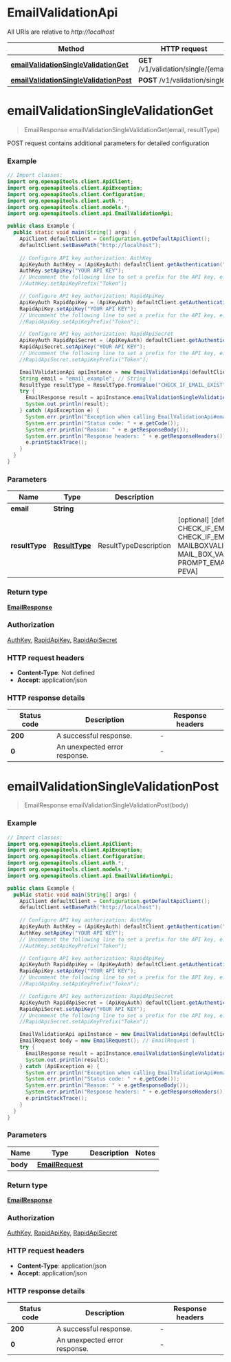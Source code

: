 # EmailValidationApi

All URIs are relative to *http://localhost*

Method | HTTP request | Description
------------- | ------------- | -------------
[**emailValidationSingleValidationGet**](EmailValidationApi.md#emailValidationSingleValidationGet) | **GET** /v1/validation/single/{email} | 
[**emailValidationSingleValidationPost**](EmailValidationApi.md#emailValidationSingleValidationPost) | **POST** /v1/validation/single | 


<a name="emailValidationSingleValidationGet"></a>
# **emailValidationSingleValidationGet**
> EmailResponse emailValidationSingleValidationGet(email, resultType)



POST request contains additional parameters for detailed configuration

### Example
```java
// Import classes:
import org.openapitools.client.ApiClient;
import org.openapitools.client.ApiException;
import org.openapitools.client.Configuration;
import org.openapitools.client.auth.*;
import org.openapitools.client.models.*;
import org.openapitools.client.api.EmailValidationApi;

public class Example {
  public static void main(String[] args) {
    ApiClient defaultClient = Configuration.getDefaultApiClient();
    defaultClient.setBasePath("http://localhost");
    
    // Configure API key authorization: AuthKey
    ApiKeyAuth AuthKey = (ApiKeyAuth) defaultClient.getAuthentication("AuthKey");
    AuthKey.setApiKey("YOUR API KEY");
    // Uncomment the following line to set a prefix for the API key, e.g. "Token" (defaults to null)
    //AuthKey.setApiKeyPrefix("Token");

    // Configure API key authorization: RapidApiKey
    ApiKeyAuth RapidApiKey = (ApiKeyAuth) defaultClient.getAuthentication("RapidApiKey");
    RapidApiKey.setApiKey("YOUR API KEY");
    // Uncomment the following line to set a prefix for the API key, e.g. "Token" (defaults to null)
    //RapidApiKey.setApiKeyPrefix("Token");

    // Configure API key authorization: RapidApiSecret
    ApiKeyAuth RapidApiSecret = (ApiKeyAuth) defaultClient.getAuthentication("RapidApiSecret");
    RapidApiSecret.setApiKey("YOUR API KEY");
    // Uncomment the following line to set a prefix for the API key, e.g. "Token" (defaults to null)
    //RapidApiSecret.setApiKeyPrefix("Token");

    EmailValidationApi apiInstance = new EmailValidationApi(defaultClient);
    String email = "email_example"; // String | 
    ResultType resultType = ResultType.fromValue("CHECK_IF_EMAIL_EXIST"); // ResultType | ResultTypeDescription
    try {
      EmailResponse result = apiInstance.emailValidationSingleValidationGet(email, resultType);
      System.out.println(result);
    } catch (ApiException e) {
      System.err.println("Exception when calling EmailValidationApi#emailValidationSingleValidationGet");
      System.err.println("Status code: " + e.getCode());
      System.err.println("Reason: " + e.getResponseBody());
      System.err.println("Response headers: " + e.getResponseHeaders());
      e.printStackTrace();
    }
  }
}
```

### Parameters

Name | Type | Description  | Notes
------------- | ------------- | ------------- | -------------
 **email** | **String**|  |
 **resultType** | [**ResultType**](.md)| ResultTypeDescription | [optional] [default to CHECK_IF_EMAIL_EXIST] [enum: CHECK_IF_EMAIL_EXIST, CIEE, MAILBOXVALIDATOR, MAIL_BOX_VALIDATOR, MBV, PROMPT_EMAIL_VERIFICATION_API, PEVA]

### Return type

[**EmailResponse**](EmailResponse.md)

### Authorization

[AuthKey](../README.md#AuthKey), [RapidApiKey](../README.md#RapidApiKey), [RapidApiSecret](../README.md#RapidApiSecret)

### HTTP request headers

 - **Content-Type**: Not defined
 - **Accept**: application/json

### HTTP response details
| Status code | Description | Response headers |
|-------------|-------------|------------------|
**200** | A successful response. |  -  |
**0** | An unexpected error response. |  -  |

<a name="emailValidationSingleValidationPost"></a>
# **emailValidationSingleValidationPost**
> EmailResponse emailValidationSingleValidationPost(body)



### Example
```java
// Import classes:
import org.openapitools.client.ApiClient;
import org.openapitools.client.ApiException;
import org.openapitools.client.Configuration;
import org.openapitools.client.auth.*;
import org.openapitools.client.models.*;
import org.openapitools.client.api.EmailValidationApi;

public class Example {
  public static void main(String[] args) {
    ApiClient defaultClient = Configuration.getDefaultApiClient();
    defaultClient.setBasePath("http://localhost");
    
    // Configure API key authorization: AuthKey
    ApiKeyAuth AuthKey = (ApiKeyAuth) defaultClient.getAuthentication("AuthKey");
    AuthKey.setApiKey("YOUR API KEY");
    // Uncomment the following line to set a prefix for the API key, e.g. "Token" (defaults to null)
    //AuthKey.setApiKeyPrefix("Token");

    // Configure API key authorization: RapidApiKey
    ApiKeyAuth RapidApiKey = (ApiKeyAuth) defaultClient.getAuthentication("RapidApiKey");
    RapidApiKey.setApiKey("YOUR API KEY");
    // Uncomment the following line to set a prefix for the API key, e.g. "Token" (defaults to null)
    //RapidApiKey.setApiKeyPrefix("Token");

    // Configure API key authorization: RapidApiSecret
    ApiKeyAuth RapidApiSecret = (ApiKeyAuth) defaultClient.getAuthentication("RapidApiSecret");
    RapidApiSecret.setApiKey("YOUR API KEY");
    // Uncomment the following line to set a prefix for the API key, e.g. "Token" (defaults to null)
    //RapidApiSecret.setApiKeyPrefix("Token");

    EmailValidationApi apiInstance = new EmailValidationApi(defaultClient);
    EmailRequest body = new EmailRequest(); // EmailRequest | 
    try {
      EmailResponse result = apiInstance.emailValidationSingleValidationPost(body);
      System.out.println(result);
    } catch (ApiException e) {
      System.err.println("Exception when calling EmailValidationApi#emailValidationSingleValidationPost");
      System.err.println("Status code: " + e.getCode());
      System.err.println("Reason: " + e.getResponseBody());
      System.err.println("Response headers: " + e.getResponseHeaders());
      e.printStackTrace();
    }
  }
}
```

### Parameters

Name | Type | Description  | Notes
------------- | ------------- | ------------- | -------------
 **body** | [**EmailRequest**](EmailRequest.md)|  |

### Return type

[**EmailResponse**](EmailResponse.md)

### Authorization

[AuthKey](../README.md#AuthKey), [RapidApiKey](../README.md#RapidApiKey), [RapidApiSecret](../README.md#RapidApiSecret)

### HTTP request headers

 - **Content-Type**: application/json
 - **Accept**: application/json

### HTTP response details
| Status code | Description | Response headers |
|-------------|-------------|------------------|
**200** | A successful response. |  -  |
**0** | An unexpected error response. |  -  |

